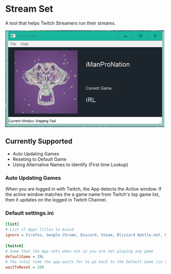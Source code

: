 # Stream Set
A tool that helps Twitch Streamers run their streams.

![stream set](https://raw.githubusercontent.com/asimshrestha2/stream-set/master/screenshots/Stream_Set.png)

## Currently Supported
* Auto Updating Games
* Reseting to Default Game
* Using Alternative Names to Identify (First time Lookup)

### Auto Updating Games
When you are logged in with Twitch, the App detects the Active window. If the active window matches the a game name from Twitch's top game list, then it updates on the logged in Twitch Channel. 

### Default settings.ini

```ini
[list]
# List of Apps Titles to Avoid
ignore = Firefox, Google Chrome, Discord, Steam, Blizzard Battle.net, Epic Games Launcher, Stream Set

[twitch]
# Game that the App sets when not in you are not playing any game
defaultGame = IRL
# The total time the app waits for to go back to the Default Game (in Sec)
waitToReset = 300
```